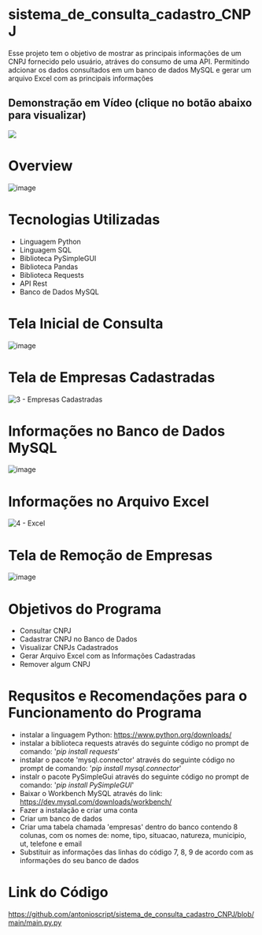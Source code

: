 # sistema_de_consulta_cadastro_CNPJ
 Esse projeto tem o objetivo de mostrar as principais informações de um CNPJ fornecido pelo usuário, atráves do consumo de uma API. Permitindo adcionar os dados consultados em um banco de dados MySQL e gerar um arquivo Excel com as principais informações

## Demonstração em Vídeo (clique no botão abaixo para visualizar)
[<img src="https://img.shields.io/badge/YouTube-FF0000?style=for-the-badge&logo=youtube&logoColor=white">](https://www.youtube.com/watch?v=uEW6bpTrUVo)

 
 # Overview
![image](https://user-images.githubusercontent.com/10932478/170895051-b16856a9-1c1e-42df-b942-ceb491010554.png)

 # Tecnologias Utilizadas
 - Linguagem Python
 - Linguagem SQL
 - Biblioteca PySimpleGUI
 - Biblioteca Pandas
 - Biblioteca Requests
 - API Rest
 - Banco de Dados MySQL

# Tela Inicial de Consulta
![image](https://user-images.githubusercontent.com/10932478/170895051-b16856a9-1c1e-42df-b942-ceb491010554.png)

# Tela de Empresas Cadastradas
![3 - Empresas Cadastradas](https://user-images.githubusercontent.com/10932478/171303431-fc22a5f8-01b9-48da-a727-9c760e3318db.PNG)

# Informações no Banco de Dados MySQL
![image](https://user-images.githubusercontent.com/10932478/170895230-39933f12-2e18-48a6-8da8-00a492bd995b.png)

# Informações no Arquivo Excel
![4 - Excel](https://user-images.githubusercontent.com/10932478/171303503-c9298c02-58b5-494c-a507-3ae559e75dff.PNG)

# Tela de Remoção de Empresas
![image](https://user-images.githubusercontent.com/10932478/170895271-475f03f2-2978-4ca9-857d-9a29dcaf1690.png)

 # Objetivos do Programa
 - Consultar CNPJ
 - Cadastrar CNPJ no Banco de Dados
 - Visualizar CNPJs Cadastrados
 - Gerar Arquivo Excel com as Informações Cadastradas
 - Remover algum CNPJ
 
 # Requsitos e Recomendações para o Funcionamento do Programa
 - instalar a linguagem Python: https://www.python.org/downloads/
 - instalar a biblioteca requests através do seguinte código no prompt de comando: '*pip install requests*'
 - instalar o pacote 'mysql.connector' através do seguinte código no prompt de comando: '*pip install mysql.connector*'
 - instalr o pacote PySimpleGui através do seguinte código no prompt de comando: '*pip install PySimpleGUI*'
 - Baixar o Workbench MySQL através do link: https://dev.mysql.com/downloads/workbench/
 - Fazer a instalação e criar uma conta
 - Criar um banco de dados
 - Criar uma tabela chamada 'empresas' dentro do banco contendo 8 colunas, com os nomes de: nome, tipo, situacao, natureza, municipio, ut, telefone e email
 - Substituir as informações das linhas do código 7, 8, 9 de acordo com as informações do seu banco de dados
 
 # Link do Código
https://github.com/antonioscript/sistema_de_consulta_cadastro_CNPJ/blob/main/main.py.py

